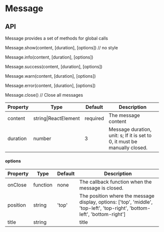 # Message

<example />

## API 
Message provides a set of methods for global calls

Message.show(content, \[duration], \[options]) // no style

Message.info(content, \[duration], \[options])

Message.success(content, \[duration], \[options])

Message.warn(content, \[duration], \[options])

Message.error(content, \[duration], \[options])

Message.close() // Close all messages

| Property | Type | Default | Description |
| --- | --- | --- | --- |
| content | string\|ReactElement | required | The message content |
| duration | number | 3 | Message duration, unit: s; If it is set to 0, it must be manually closed. |


#### options

| Property | Type | Default | Description |
| --- | --- | --- | --- |
| onClose | function | none | The callback function when the message is closed. |
| position | string | 'top' | The position where the message display, options: \['top', 'middle', 'top-left', 'top-right', 'bottom-left', 'bottom-right'] |
| title | string | | title |